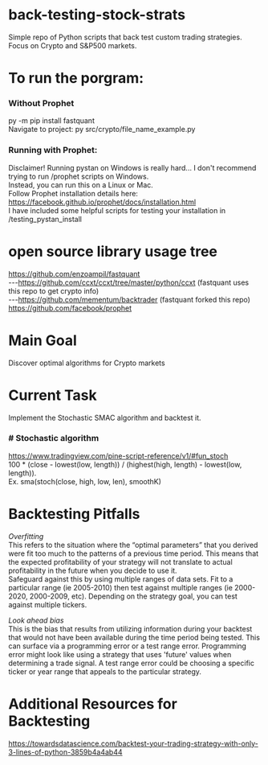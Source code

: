 # back-testing-stock-strats
Simple repo of Python scripts that back test custom trading strategies. Focus on Crypto and S&amp;P500 markets.

# To run the porgram:
### Without Prophet
py -m pip install fastquant  
Navigate to project: py src/crypto/file_name_example.py  
### Running with Prophet:
Disclaimer! Running pystan on Windows is really hard... I don't recommend trying to run /prophet scripts on Windows.  
Instead, you can run this on a Linux or Mac.  
Follow Prophet installation details here: https://facebook.github.io/prophet/docs/installation.html  
I have included some helpful scripts for testing your installation in /testing_pystan_install  

# open source library usage tree
https://github.com/enzoampil/fastquant  
---https://github.com/ccxt/ccxt/tree/master/python/ccxt (fastquant uses this repo to get crypto info)  
---https://github.com/mementum/backtrader (fastquant forked this repo)  
https://github.com/facebook/prophet  

# Main Goal
Discover optimal algorithms for Crypto markets  

# Current Task
Implement the Stochastic SMAC algorithm and backtest it.  
### # Stochastic algorithm
https://www.tradingview.com/pine-script-reference/v1/#fun_stoch  
100 * (close - lowest(low, length)) / (highest(high, length) - lowest(low, length)).  
Ex. sma(stoch(close, high, low, len), smoothK)  

# Backtesting Pitfalls
*Overfitting*  
This refers to the situation where the “optimal parameters” that you derived were fit too much to the patterns of a previous time period. This means that the expected profitability of your strategy will not translate to actual profitability in the future when you decide to use it.  
Safeguard against this by using multiple ranges of data sets. Fit to a particular range (ie 2005-2010) then test against multiple ranges (ie 2000-2020, 2000-2009, etc). Depending on the strategy goal, you can test against multiple tickers.

*Look ahead bias*  
This is the bias that results from utilizing information during your backtest that would not have been available during the time period being tested.
This can surface via a programming error or a test range error. Programming error might look like using a strategy that uses 'future' values when determining a trade signal. A test range error could be choosing a specific ticker or year range that appeals to the particular strategy.  

# Additional Resources for Backtesting
https://towardsdatascience.com/backtest-your-trading-strategy-with-only-3-lines-of-python-3859b4a4ab44
